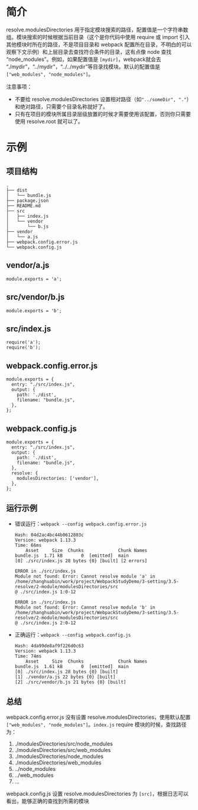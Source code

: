 # 简介
resolve.modulesDirectories 用于指定模块搜索的路径，配置值是一个字符串数组。模块搜索的时候根据当前目录（这个是你代码中使用 require 或 import 引入其他模块时所在的路径，不是项目目录和 webpack 配置所在目录，不明白的可以观察下文示例）和上层目录去查找符合条件的目录，这有点像 node 查找 “node_modules”。例如，如果配置值是 `[mydir]`，webpack就会去 “./mydir”，“../mydir”，“../../mydir”等目录找模块。默认的配置值是 `["web_modules", "node_modules"]`。

注意事项：

- 不要给 resolve.modulesDirectories 设置相对路径（如`"../someDir", "."`） 和绝对路径，只需要个目录名称就好了。
- 只有在项目的模块所属目录层级放置的时候才需要使用该配置，否则你只需要使用 resolve.root 就可以了。

# 示例
## 项目结构
```
.
├── dist
│   └── bundle.js
├── package.json
├── README.md
├── src
│   ├── index.js
│   └── vendor
│       └── b.js
├── vendor
│   └── a.js
├── webpack.config.error.js
└── webpack.config.js
```

## vendor/a.js
```
module.exports = 'a';
```

## src/vendor/b.js
```
module.exports = 'b';
```


## src/index.js
```
require('a');
require('b');
```

## webpack.config.error.js
```
module.exports = {
  entry: "./src/index.js",
  output: {
    path: './dist',
    filename: "bundle.js",
  },
};
```

## webpack.config.js
```
module.exports = {
  entry: "./src/index.js",
  output: {
    path: './dist',
    filename: "bundle.js",
  },
  resolve: {
    modulesDirectories: ['vendor'],
  },
};
```

## 运行示例
- 错误运行：`webpack --config webpack.config.error.js`

    ```
    Hash: 04d2ac4bc44b0612803c
    Version: webpack 1.13.3
    Time: 66ms
        Asset     Size  Chunks             Chunk Names
    bundle.js  1.71 kB       0  [emitted]  main
    [0] ./src/index.js 28 bytes {0} [built] [2 errors]

    ERROR in ./src/index.js
    Module not found: Error: Cannot resolve module 'a' in /home/zhanghuabin/work/project/WebpackStudyDemo/3-setting/3.5-resolve/2-module/modulesDirectories/src
    @ ./src/index.js 1:0-12

    ERROR in ./src/index.js
    Module not found: Error: Cannot resolve module 'b' in /home/zhanghuabin/work/project/WebpackStudyDemo/3-setting/3.5-resolve/2-module/modulesDirectories/src
    @ ./src/index.js 2:0-12
    ```

- 正确运行：`webpack --config webpack.config.js`
    ```
    Hash: 4da99de8af9f226d0c63
    Version: webpack 1.13.3
    Time: 74ms
        Asset     Size  Chunks             Chunk Names
    bundle.js  1.61 kB       0  [emitted]  main
    [0] ./src/index.js 28 bytes {0} [built]
    [1] ./vendor/a.js 22 bytes {0} [built]
    [2] ./src/vendor/b.js 21 bytes {0} [built]
    ```

## 总结
webpack.config.error.js 没有设置 resolve.modulesDirectories，使用默认配置 `["web_modules", "node_modules"]`。`index.js` require 模块的时候，查找路径为：
1. ./modulesDirectories/src/node_modules
2. ./modulesDirectories/src/web_modules
3. ./modulesDirectories/node_modules
4. ./modulesDirectories/web_modules
5. ../node_modules
6. ../web_modules
7. ...

webpack.config.js 设置 resolve.modulesDirectories 为 `[src]`，根据日志可以看出，能够正确的查找到所需的模块

